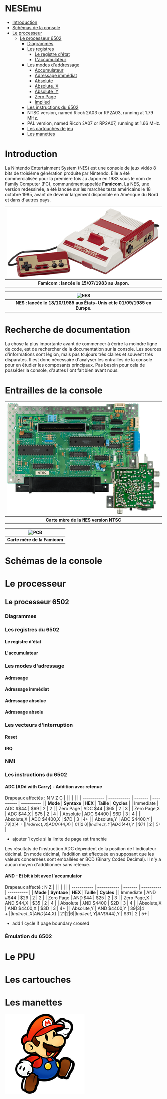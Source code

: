 # NESEmu

- [Introduction](#introduction)
- [Schémas de la console](#schémas-de-la-console)
- [Le processeur](#le-processeur)
  - [Le processeur 6502](#le-processeur-6502)
    - [Diagrammes](#diagrammes)
    - [Les registres](#les-registres)
      - [Le registre d'état](#le-registre-détat)
      - [L'accumulateur](#laccumulateur)
    - [Les modes d'addressage](#les-modes-dadressage)
      - [Accumulateur](#)
      - [Adressage immédiat](#adressage-immédiat)
      - [Absolute]()
      - [Absolute, X]()
      - [Absolute, Y]()
      - [Zero Page]()
      - [Implied]()
    - [Les instructions du 6502](#les-instructions)
    - NTSC version, named Ricoh 2A03 or RP2A03, running at 1.79 MHz.
    - PAL version, named Ricoh 2A07 or RP2A07, running at 1.66 MHz.
    - [Les cartouches de jeu](#les-cartouches)
    - [Les manettes](#les-manettes)

# Introduction

La Nintendo Entertainment System (NES) est une console de jeux vidéo 8 bits de troisième génération produite par Nintendo. Elle a été commercialisée pour la première fois au Japon en 1983 sous le nom de Family Computer (FC), communément appelée **Famicom**. La NES, une version redessinée, a été lancée sur les marchés tests américains le 18 octobre 1985, avant de devenir largement disponible en Amérique du Nord et dans d'autres pays.

|     ![Famicom](img/Famicon.png?raw=true)     |
| :------------------------------------------: |
| **Famicom : lancée le 15/07/1983 au Japon.** |

|                 ![NES](img/NES-Console-Set.png?raw=true)                  |
| :-----------------------------------------------------------------------: |
| **NES : lancée le 18/10/1985 aux États-Unis et le 01/09/1985 en Europe.** |

# Recherche de documentation

La chose la plus importante avant de commencer à écrire la moindre ligne de code, est de rechercher de la documentation sur la console. Les sources d'informations sont légion, mais pas toujours très claires et souvent très disparates. Il est donc nécessaire d'analyser les entrailles de la console pour en étudier les composants principaux. Pas besoin pour cela de posséder la console, d'autres l'ont fait bien avant nous.

# Entrailles de la console

| ![PCB](img/motherboard.png?raw=true)  |
| :-----------------------------------: |
| **Carte mère de la NES version NTSC** |

| ![PCB](img/Famicom-motherboard.jpg?raw=true) |
| :------------------------------------------: |
|         **Carte mère de la Famicom**         |

# Schémas de la console

# Le processeur

## Le processeur 6502

### Diagrammes

### Les registres du 6502

#### Le registre d'état

#### L'accumulateur

### Les modes d'adressage

#### Adressage

#### Adressage immédiat

#### Adressage absolue

#### Adressage absolu

### Les vecteurs d'interruption

#### Reset

#### IRQ

### NMI

### Les instructions du 6502

#### **ADC (ADd with Carry) - Addition avec retenue**

Drapeaux affectés : N V Z C
| | | | | |
| ----------- | ----------- | ------- | ---------- | ---------- |
| **Mode** | **Syntaxe** | **HEX** | **Taille** | **Cycles** |
| Immediate | ADC #$44 | $69 | 2 | 2 |
| Zero Page | ADC $44 | $65 | 2 | 3 |
| Zero Page,X | ADC $44,X | $75 | 2 | 4 |
| Absolute | ADC $4400 | $6D | 3 | 4 |
| Absolute,X | ADC $4400,X | $7D | 3 | 4+ |
| Absolute,Y | ADC $4400,Y | $79 | 3 | 4+ |
| Indirect,X | ADC ($44,X) | $61 | 2 | 6 |
| Indirect,Y | ADC ($44),Y | $71 | 2 | 5+ |

- ajouter 1 cycle si la limite de page est franchie

Les résultats de l'instruction ADC dépendent de la position de l'indicateur décimal. En mode décimal, l'addition est effectuée en supposant que les valeurs concernées sont emballées en BCD (Binary Coded Decimal).
Il n'y a aucun moyen d'additionner sans retenue.

#### **AND - Et bit à bit avec l'accumulator**

Drapeaux affecté : N Z
| | | | | |
| ----------- | ----------- | ------- | ---------- | ---------- |
| **Mode** | **Syntaxe** | **HEX** | **Taille** | **Cycles** |
| Immediate | AND #$44 | $29 | 2 | 2 |
| Zero Page | AND $44 | $25 | 2 | 3 |
| Zero Page,X | AND $44,X | $35 | 2 | 4 |
| Absolute | AND $4400 | $2D | 3 | 4 |
| Absolute,X | AND $4400,X | $3D | 3 | 4+ |
| Absolute,Y | AND $4400,Y | $39 | 3 | 4+ |
| Indirect,X | AND ($44,X) | $21 | 2 | 6 |
| Indirect,Y | AND ($44),Y | $31 | 2 | 5+ |

- add 1 cycle if page boundary crossed

### Émulation du 6502

# Le PPU

# Les cartouches

# Les manettes

![image](img/mario.png)
